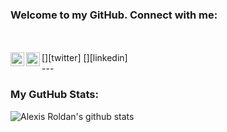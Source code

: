 ### Welcome to my GitHub. Connect with me:
<br />
<br />
[<img align="left" alt="roldan_al | Twitter" width="22px" src="https://cdn.jsdelivr.net/npm/simple-icons@v3/icons/twitter.svg" />][twitter]
[<img align="left" alt="alexis-roldan-ds | LinkedIn" width="22px" src="https://cdn.jsdelivr.net/npm/simple-icons@v3/icons/linkedin.svg" />][linkedin]

<br />
---

### My GutHub Stats:

![Alexis Roldan's github stats](https://github-readme-stats.vercel.app/api?username=roldanalex&show_icons=true&count_private=true&hide_border=true)


[twitter]: https://twitter.com/roldan_al
[linkedin]: https://linkedin.com/in/alexis-roldan-ds